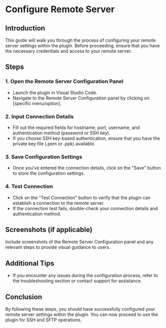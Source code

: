 # Configure Remote Server

## Introduction

This guide will walk you through the process of configuring your remote server settings within the plugin. Before proceeding, ensure that you have the necessary credentials and access to your remote server.

## Steps

### 1. Open the Remote Server Configuration Panel

- Launch the plugin in Visual Studio Code.
- Navigate to the Remote Server Configuration panel by clicking on [specific menu/option].

### 2. Input Connection Details

- Fill out the required fields for hostname, port, username, and authentication method (password or SSH key).
- If you choose SSH key-based authentication, ensure that you have the private key file (.pem or .ppk) available.

### 3. Save Configuration Settings

- Once you've entered the connection details, click on the "Save" button to store the configuration settings.

### 4. Test Connection

- Click on the "Test Connection" button to verify that the plugin can establish a connection to the remote server.
- If the connection test fails, double-check your connection details and authentication method.

## Screenshots (if applicable)

Include screenshots of the Remote Server Configuration panel and any relevant steps to provide visual guidance to users.

## Additional Tips

- If you encounter any issues during the configuration process, refer to the troubleshooting section or contact support for assistance.

## Conclusion

By following these steps, you should have successfully configured your remote server settings within the plugin. You can now proceed to use the plugin for SSH and SFTP operations.
